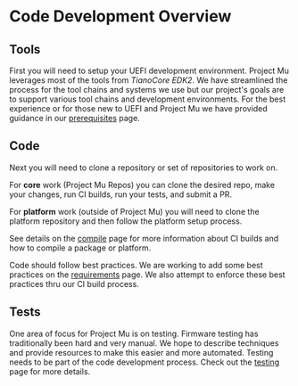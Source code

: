 # Code Development Overview

## Tools

First you will need to setup your UEFI development environment.  Project Mu leverages most of the tools from _TianoCore EDK2_.  We have streamlined the process for the tool chains and systems we use but our project's goals are to support various tool chains and development environments.  For the best experience or for those new to UEFI and Project Mu we have provided guidance in our [prerequisites](/CodeDevelopment/prerequisites) page.

## Code

Next you will need to clone a repository or set of repositories to work on.

For __core__ work (Project Mu Repos) you can clone the desired repo, make your changes, run CI builds, run your tests, and submit a PR.  

For __platform__ work (outside of Project Mu) you will need to clone the platform repository and then follow the platform setup process.  

See details on the [compile](/CodeDevelopment/compile) page for more information about CI builds and how to compile a package or platform.  

Code should follow best practices.  We are working to add some best practices on the [requirements](/CodeDevelopment/requirements) page.  We also attempt to enforce these best practices thru our CI build process.

## Tests

One area of focus for Project Mu is on testing.  Firmware testing has traditionally been hard and very manual.  We hope to describe techniques and provide resources to make this easier and more automated.  Testing needs to be part of the code development process.  Check out the [testing](/CodeDevelopment/test) page for more details.  